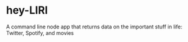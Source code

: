 # hey-LIRI
A command line node app that returns data on the important stuff in life: Twitter, Spotify, and movies
